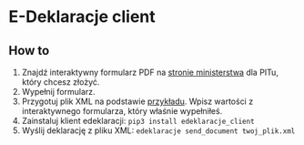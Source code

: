 # E-Deklaracje client

## How to
1) Znajdź interaktywny formularz PDF na [stronie ministerstwa](https://www.podatki.gov.pl/e-deklaracje/zloz-e-deklaracje-pit/) dla PITu, który chcesz złożyć.
2) Wypełnij formularz.
3) Przygotuj plik XML na podstawie [przykładu](examples/deklaracja_pit36.xml). Wpisz wartości z interaktywnego formularza, który właśnie wypełniłeś.
4) Zainstaluj klient edeklaracji: `pip3 install edeklaracje_client`
5) Wyślij deklarację z pliku XML: `edeklaracje send_document twoj_plik.xml`
